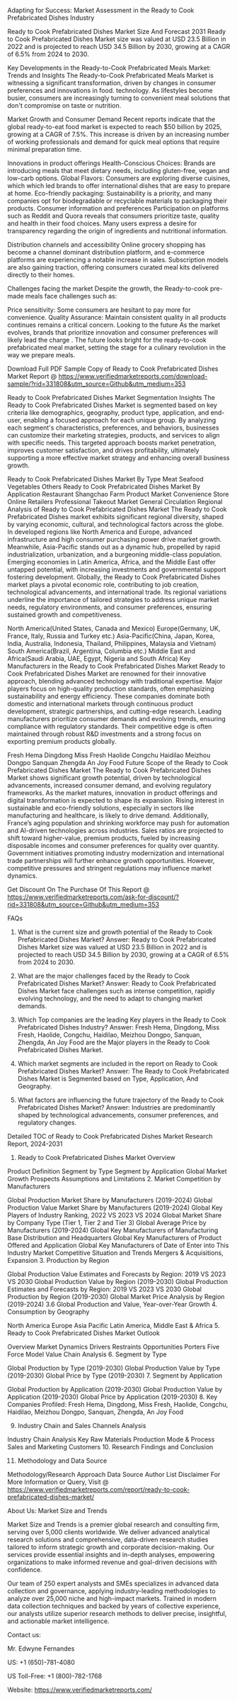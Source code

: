 Adapting for Success: Market Assessment in the Ready to Cook Prefabricated Dishes Industry


Ready to Cook Prefabricated Dishes Market Size And Forecast 2031
Ready to Cook Prefabricated Dishes Market size was valued at USD 23.5 Billion in 2022 and is projected to reach USD 34.5 Billion by 2030, growing at a CAGR of 6.5% from 2024 to 2030.

Key Developments in the Ready-to-Cook Prefabricated Meals Market: Trends and Insights
The Ready-to-Cook Prefabricated Meals Market is witnessing a significant transformation, driven by changes in consumer preferences and innovations in food. technology. As lifestyles become busier, consumers are increasingly turning to convenient meal solutions that don't compromise on taste or nutrition.

Market Growth and Consumer Demand
Recent reports indicate that the global ready-to-eat food market is expected to reach $50 billion by 2025, growing at a CAGR of 7.5%. This increase is driven by an increasing number of working professionals and demand for quick meal options that require minimal preparation time.

Innovations in product offerings
Health-Conscious Choices: Brands are introducing meals that meet dietary needs, including gluten-free, vegan and low-carb options.
Global Flavors: Consumers are exploring diverse cuisines, which which led brands to offer international dishes that are easy to prepare at home.
Eco-friendly packaging: Sustainability is a priority, and many companies opt for biodegradable or recyclable materials to packaging their products.
Consumer information and preferences
Participation on platforms such as Reddit and Quora reveals that consumers prioritize taste, quality and health in their food choices. Many users express a desire for transparency regarding the origin of ingredients and nutritional information.

Distribution channels and accessibility
Online grocery shopping has become a channel dominant distribution platform, and e-commerce platforms are experiencing a notable increase in sales. Subscription models are also gaining traction, offering consumers curated meal kits delivered directly to their homes.

Challenges facing the market
Despite the growth, the Ready-to-cook pre-made meals face challenges such as:

Price sensitivity: Some consumers are hesitant to pay more for convenience.
Quality Assurance: Maintain consistent quality in all products continues remains a critical concern.
Looking to the future
As the market evolves, brands that prioritize innovation and consumer preferences will likely lead the charge . The future looks bright for the ready-to-cook prefabricated meal market, setting the stage for a culinary revolution in the way we prepare meals.

Download Full PDF Sample Copy of Ready to Cook Prefabricated Dishes Market Report @ https://www.verifiedmarketreports.com/download-sample/?rid=331808&utm_source=Github&utm_medium=353

Ready to Cook Prefabricated Dishes Market Segmentation Insights
The Ready to Cook Prefabricated Dishes Market is segmented based on key criteria like demographics, geography, product type, application, and end-user, enabling a focused approach for each unique group. By analyzing each segment's characteristics, preferences, and behaviors, businesses can customize their marketing strategies, products, and services to align with specific needs. This targeted approach boosts market penetration, improves customer satisfaction, and drives profitability, ultimately supporting a more effective market strategy and enhancing overall business growth.

Ready to Cook Prefabricated Dishes Market By Type
Meat
Seafood
Vegetables
Others
Ready to Cook Prefabricated Dishes Market By Application
Restaurant
Shangchao
Farm Product Market
Convenience Store
Online Retailers
Professional Takeout Market
General Circulation
Regional Analysis of Ready to Cook Prefabricated Dishes Market
The Ready to Cook Prefabricated Dishes market exhibits significant regional diversity, shaped by varying economic, cultural, and technological factors across the globe. In developed regions like North America and Europe, advanced infrastructure and high consumer purchasing power drive market growth. Meanwhile, Asia-Pacific stands out as a dynamic hub, propelled by rapid industrialization, urbanization, and a burgeoning middle-class population. Emerging economies in Latin America, Africa, and the Middle East offer untapped potential, with increasing investments and governmental support fostering development. Globally, the Ready to Cook Prefabricated Dishes market plays a pivotal economic role, contributing to job creation, technological advancements, and international trade. Its regional variations underline the importance of tailored strategies to address unique market needs, regulatory environments, and consumer preferences, ensuring sustained growth and competitiveness.

North America(United States, Canada and Mexico)
Europe(Germany, UK, France, Italy, Russia and Turkey etc.)
Asia-Pacific(China, Japan, Korea, India, Australia, Indonesia, Thailand, Philippines, Malaysia and Vietnam)
South America(Brazil, Argentina, Columbia etc.)
Middle East and Africa(Saudi Arabia, UAE, Egypt, Nigeria and South Africa)
Key Manufacturers in the Ready to Cook Prefabricated Dishes Market
Ready to Cook Prefabricated Dishes Market are renowned for their innovative approach, blending advanced technology with traditional expertise. Major players focus on high-quality production standards, often emphasizing sustainability and energy efficiency. These companies dominate both domestic and international markets through continuous product development, strategic partnerships, and cutting-edge research. Leading manufacturers prioritize consumer demands and evolving trends, ensuring compliance with regulatory standards. Their competitive edge is often maintained through robust R&D investments and a strong focus on exporting premium products globally.

Fresh Hema
Dingdong
Miss Fresh
Haolide
Congchu
Haidilao
Meizhou Dongpo
Sanquan
Zhengda
An Joy Food
Future Scope of the Ready to Cook Prefabricated Dishes Market
The Ready to Cook Prefabricated Dishes Market shows significant growth potential, driven by technological advancements, increased consumer demand, and evolving regulatory frameworks. As the market matures, innovation in product offerings and digital transformation is expected to shape its expansion. Rising interest in sustainable and eco-friendly solutions, especially in sectors like manufacturing and healthcare, is likely to drive demand. Additionally, France’s aging population and shrinking workforce may push for automation and AI-driven technologies across industries. Sales ratios are projected to shift toward higher-value, premium products, fueled by increasing disposable incomes and consumer preferences for quality over quantity. Government initiatives promoting industry modernization and international trade partnerships will further enhance growth opportunities. However, competitive pressures and stringent regulations may influence market dynamics.

Get Discount On The Purchase Of This Report @ https://www.verifiedmarketreports.com/ask-for-discount/?rid=331808&utm_source=Github&utm_medium=353

FAQs
1. What is the current size and growth potential of the Ready to Cook Prefabricated Dishes Market?
Answer: Ready to Cook Prefabricated Dishes Market size was valued at USD 23.5 Billion in 2022 and is projected to reach USD 34.5 Billion by 2030, growing at a CAGR of 6.5% from 2024 to 2030.

2. What are the major challenges faced by the Ready to Cook Prefabricated Dishes Market?
Answer: Ready to Cook Prefabricated Dishes Market face challenges such as intense competition, rapidly evolving technology, and the need to adapt to changing market demands.

3. Which Top companies are the leading Key players in the Ready to Cook Prefabricated Dishes Industry?
Answer: Fresh Hema, Dingdong, Miss Fresh, Haolide, Congchu, Haidilao, Meizhou Dongpo, Sanquan, Zhengda, An Joy Food are the Major players in the Ready to Cook Prefabricated Dishes Market.

4. Which market segments are included in the report on Ready to Cook Prefabricated Dishes Market?
Answer: The Ready to Cook Prefabricated Dishes Market is Segmented based on Type, Application, And Geography.

5. What factors are influencing the future trajectory of the Ready to Cook Prefabricated Dishes Market?
Answer: Industries are predominantly shaped by technological advancements, consumer preferences, and regulatory changes.

Detailed TOC of Ready to Cook Prefabricated Dishes Market Research Report, 2024-2031
1. Ready to Cook Prefabricated Dishes Market Overview

Product Definition
Segment by Type
Segment by Application
Global Market Growth Prospects
Assumptions and Limitations
2. Market Competition by Manufacturers

Global Production Market Share by Manufacturers (2019-2024)
Global Production Value Market Share by Manufacturers (2019-2024)
Global Key Players of Industry Ranking, 2022 VS 2023 VS 2024
Global Market Share by Company Type (Tier 1, Tier 2 and Tier 3)
Global Average Price by Manufacturers (2019-2024)
Global Key Manufacturers of Manufacturing Base Distribution and Headquarters
Global Key Manufacturers of Product Offered and Application
Global Key Manufacturers of Date of Enter into This Industry
Market Competitive Situation and Trends
Mergers & Acquisitions, Expansion
3. Production by Region

Global Production Value Estimates and Forecasts by Region: 2019 VS 2023 VS 2030
Global Production Value by Region (2019-2030)
Global Production Estimates and Forecasts by Region: 2019 VS 2023 VS 2030
Global Production by Region (2019-2030)
Global Market Price Analysis by Region (2019-2024) 3.6 Global Production and Value, Year-over-Year Growth
4. Consumption by Geography

North America
Europe
Asia Pacific
Latin America, Middle East & Africa
5. Ready to Cook Prefabricated Dishes Market Outlook

Overview
Market Dynamics
Drivers
Restraints
Opportunities
Porters Five Force Model
Value Chain Analysis 
6. Segment by Type

Global Production by Type (2019-2030)
Global Production Value by Type (2019-2030)
Global Price by Type (2019-2030)
7. Segment by Application

Global Production by Application (2019-2030)
Global Production Value by Application (2019-2030)
Global Price by Application (2019-2030)
8. Key Companies Profiled: Fresh Hema, Dingdong, Miss Fresh, Haolide, Congchu, Haidilao, Meizhou Dongpo, Sanquan, Zhengda, An Joy Food

9. Industry Chain and Sales Channels Analysis

Industry Chain Analysis
Key Raw Materials
Production Mode & Process
Sales and Marketing
Customers
10. Research Findings and Conclusion

11. Methodology and Data Source

Methodology/Research Approach
Data Source
Author List
Disclaimer
For More Information or Query, Visit @ https://www.verifiedmarketreports.com/report/ready-to-cook-prefabricated-dishes-market/

About Us: Market Size and Trends

Market Size and Trends is a premier global research and consulting firm, serving over 5,000 clients worldwide. We deliver advanced analytical research solutions and comprehensive, data-driven research studies tailored to inform strategic growth and corporate decision-making. Our services provide essential insights and in-depth analyses, empowering organizations to make informed revenue and goal-driven decisions with confidence.

Our team of 250 expert analysts and SMEs specializes in advanced data collection and governance, applying industry-leading methodologies to analyze over 25,000 niche and high-impact markets. Trained in modern data collection techniques and backed by years of collective experience, our analysts utilize superior research methods to deliver precise, insightful, and actionable market intelligence.

Contact us:

Mr. Edwyne Fernandes

US: +1 (650)-781-4080

US Toll-Free: +1 (800)-782-1768

Website: https://www.verifiedmarketreports.com/
